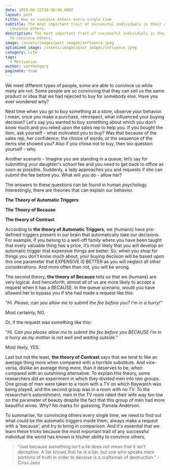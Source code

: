 ```yaml
---
date: 2020-06-15T20:36:04.000Z
layout: post
title: How to convince others every single time
subtitle: The most important trait of successful individuals is their ability to
  convince others.
description: The most important trait of successful individuals is their ability
  to convince others.
image: /assets/images/post_images/influence.jpeg
optimized_image: /assets/images/post_images/influence.jpeg
category: Life
tags:
  - Motivation
author: sarthakgarg
paginate: true
---
```

We meet different types of people, some are able to convince us while many are not. Some people are so convincing that they can sell us the same product or idea that we had rejected to buy for somebody else. Have you ever wondered why? 

Next time when you go to buy something at a store, observe your behavior. I mean, once you make a purchase, retrospect, what influenced your buying decision? Let's say you wanted to buy something about which you don’t know much and you relied upon the sales rep to help you. If you bought the item, ask yourself - what motivated you to buy? Was that because of the sales rep, her confidence, the choice of words, or the sequence of the items she showed you? Also if you chose not to buy, then too question yourself - why. 

Another scenario - Imagine you are standing in a queue, let’s say for submitting your daughter's school fee and you need to get back to office as soon as possible. Suddenly, a lady approaches you and requests if she can submit the fee before you. What will you do - allow her?

The answers to these questions can be found in human psychology. Interestingly, there are theories that can explain our behavior. 

**The Theory of Automatic Triggers** 

**The Theory of Because** 

**The theory of Contrast** 

According to **the theory of Automatic Triggers**, we (humans) have pre-defined triggers present in our brain that automatically take our decisions. For example, if you belong to a well-off family where you have been taught that every valuable thing has a price, it’s most likely that you will develop an automatic trigger that expensive things are better. So, when you shop for things you don’t know much about, your buying decision will be based upon this one parameter that EXPENSIVE IS BETTER as you will neglect all other considerations. And more often than not, you will be wrong.

The second theory, **the theory of Because** tells us that we (humans) are very logical. And henceforth, almost all of us are more likely to accept a request when it has a BECAUSE. In the queue scenario, would you have allowed her to bypass you if she had made a request like this:  

*"Hi. Please, can you allow me to submit the fee before you? I'm in a hurry!"* 

Most certainly, NO. 

Or, if the request was something like this:

*“Hi. Can you please allow me to submit the fee before you BECAUSE I'm in a hurry as my mother is not well and waiting outside.”* 

Most likely, YES.

Last but not the least, **the theory of Contrast** says that we tend to like an average thing more when compared with a horrible substitute. And vice-versa, dislike an average thing more, than it deserves to be, when compared with an outshining alternative. To explain this theory, some researchers did an experiment in which they divided men into two groups. One group of men were taken to a room with a TV on which Baywatch was being played, and the second group was in a room with no TV. To the researcher’s astonishment, men in the TV room rated their wife way too low on the parameter of beauty despite the fact that this group of men had more beautiful wives. Why? No marks for guessing, Pamela Anderson.

To summarise, for convincing others every single time, we need to find out what could be the automatic triggers inside them, always make a request with a 'because', and try to bring in comparison. And it's essential that we learn these tricks because the most important trait of any successful individual the world has known is his/her ability to convince others.

> “Just because something isn't a lie does not mean that it isn't deceptive. A liar knows that he is a liar, but one who speaks mere portions of truth in order to deceive is a craftsman of destruction.” - Criss Jami